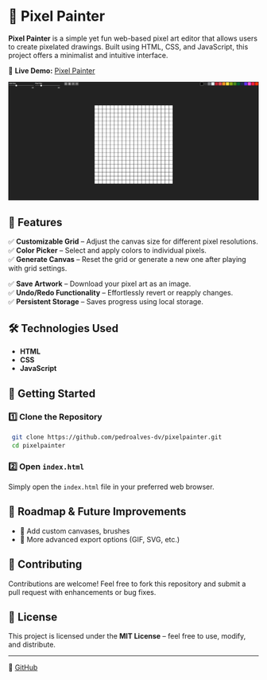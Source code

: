 # 🎨 Pixel Painter

**Pixel Painter** is a simple yet fun web-based pixel art editor that allows users to create pixelated drawings. Built using HTML, CSS, and JavaScript, this project offers a minimalist and intuitive interface.

🔗 **Live Demo:** [Pixel Painter](https://pedroalves-dv.github.io/pixelpainter/)

![Pixel Painter Screenshot](./pixelpainter-screenshot.jpg)

## 📌 Features

✅ **Customizable Grid** – Adjust the canvas size for different pixel resolutions.  
✅ **Color Picker** – Select and apply colors to individual pixels.  
✅ **Generate Canvas** – Reset the grid or generate a new one after playing with grid settings.

✅ **Save Artwork** – Download your pixel art as an image.  
✅ **Undo/Redo Functionality** – Effortlessly revert or reapply changes.  
✅ **Persistent Storage** – Saves progress using local storage.  

## 🛠️ Technologies Used

- **HTML**
- **CSS**
- **JavaScript**

## 🚀 Getting Started

### 1️⃣ Clone the Repository
```sh
 git clone https://github.com/pedroalves-dv/pixelpainter.git
 cd pixelpainter
```

### 2️⃣ Open `index.html`
Simply open the `index.html` file in your preferred web browser.

## 📌 Roadmap & Future Improvements
- 🎨 Add custom canvases, brushes 
- 🌟 More advanced export options (GIF, SVG, etc.)

## 🤝 Contributing
Contributions are welcome! Feel free to fork this repository and submit a pull request with enhancements or bug fixes.

## 📜 License
This project is licensed under the **MIT License** – feel free to use, modify, and distribute.

---

🔗 [GitHub](https://github.com/pedroalves-dv)  

